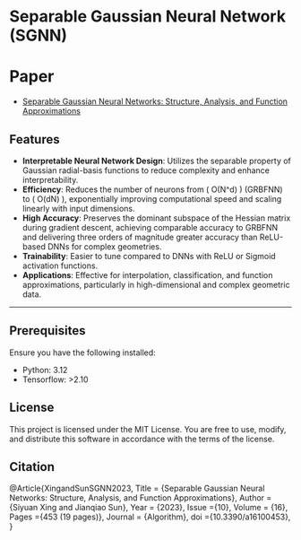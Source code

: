 # Separable Gaussian Neural Network (SGNN)
 
# Paper
- [Separable Gaussian Neural Networks: Structure, Analysis, and Function Approximations](https://www.mdpi.com/1999-4893/16/10/453)  

## Features
- **Interpretable Neural Network Design**: Utilizes the separable property of Gaussian radial-basis functions to reduce complexity and enhance interpretability.
- **Efficiency**: Reduces the number of neurons from \( O(N^d) \) (GRBFNN) to \( O(dN) \), exponentially improving computational speed and scaling linearly with input dimensions.
- **High Accuracy**: Preserves the dominant subspace of the Hessian matrix during gradient descent, achieving comparable accuracy to GRBFNN and delivering three orders of magnitude greater accuracy than ReLU-based DNNs for complex geometries.
- **Trainability**: Easier to tune compared to DNNs with ReLU or Sigmoid activation functions.
- **Applications**: Effective for interpolation, classification, and function approximations, particularly in high-dimensional and complex geometric data.

---

## Prerequisites
Ensure you have the following installed:
- Python: 3.12
- Tensorflow: >2.10 


## License
This project is licensed under the MIT License. You are free to use, modify, and distribute this software in accordance with the terms of the license.

## Citation
  
  @Article{XingandSunSGNN2023,
    Title                    = {Separable Gaussian Neural Networks: Structure, Analysis, and Function Approximations},
    Author                   = {Siyuan Xing and Jianqiao Sun},
    Year                     = {2023},
    Issue						={10},
    Volume 					=  {16},
    Pages						={453 (19 pages)},
    Journal                  = {Algorithm},
    doi 					={10.3390/a16100453},
  }


